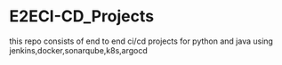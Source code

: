 # E2ECI-CD_Projects
this repo consists of end to end ci/cd projects for python and java using jenkins,docker,sonarqube,k8s,argocd

